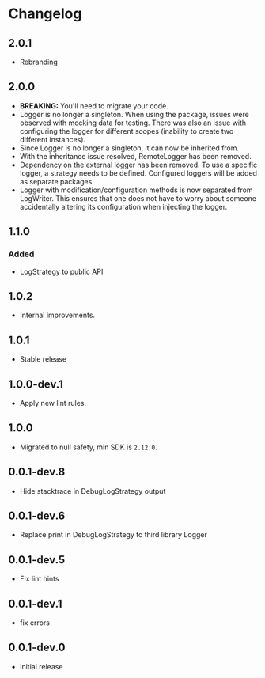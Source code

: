 # Changelog

## 2.0.1

* Rebranding

## 2.0.0

* **BREAKING:** You'll need to migrate your code.
* Logger is no longer a singleton. When using the package, issues were observed with mocking data for testing. There was also an issue with configuring the logger for different scopes (inability to create two different instances).
* Since Logger is no longer a singleton, it can now be inherited from.
* With the inheritance issue resolved, RemoteLogger has been removed.
* Dependency on the external logger has been removed. To use a specific logger, a strategy needs to be defined. Configured loggers will be added as separate packages.
* Logger with modification/configuration methods is now separated from LogWriter. This ensures that one does not have to worry about someone accidentally altering its configuration when injecting the logger.

## 1.1.0

### Added

* LogStrategy to public API

## 1.0.2

* Internal improvements.

## 1.0.1

* Stable release

## 1.0.0-dev.1

* Apply new lint rules.

## 1.0.0

* Migrated to null safety, min SDK is `2.12.0`.

## 0.0.1-dev.8

* Hide stacktrace in DebugLogStrategy output

## 0.0.1-dev.6

* Replace print in DebugLogStrategy to third library Logger

## 0.0.1-dev.5

* Fix lint hints

## 0.0.1-dev.1

* fix errors

## 0.0.1-dev.0

* initial release
